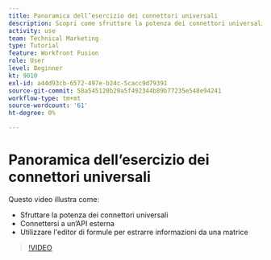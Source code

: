 ```yaml
---
title: Panoramica dell’esercizio dei connettori universali
description: Scopri come sfruttare la potenza dei connettori universali, connettersi a un’API esterna ed estrarre informazioni da un array, il tutto in [!DNL Adobe Workfront Fusion].
activity: use
team: Technical Marketing
type: Tutorial
feature: Workfront Fusion
role: User
level: Beginner
kt: 9010
exl-id: a44d93cb-6572-497e-b24c-5cacc9d79391
source-git-commit: 58a545120b29a5f492344b89b77235e548e94241
workflow-type: tm+mt
source-wordcount: '61'
ht-degree: 0%

---
```


# Panoramica dell’esercizio dei connettori universali

Questo video illustra come:

* Sfruttare la potenza dei connettori universali
* Connettersi a un’API esterna
* Utilizzare l&#39;editor di formule per estrarre informazioni da una matrice

>[!VIDEO](https://video.tv.adobe.com/v/335269/?quality=12)

